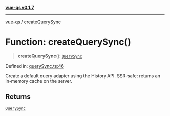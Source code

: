 [**vue-qs v0.1.7**](../README.md)

***

[vue-qs](../README.md) / createQuerySync

# Function: createQuerySync()

> **createQuerySync**(): [`QuerySync`](../type-aliases/QuerySync.md)

Defined in: [querySync.ts:46](https://github.com/iamsomraj/vue-qs/blob/378080a2660a9e11e7a8aeeb6d49a010f9b64ee4/src/querySync.ts#L46)

Create a default query adapter using the History API.
SSR-safe: returns an in-memory cache on the server.

## Returns

[`QuerySync`](../type-aliases/QuerySync.md)
